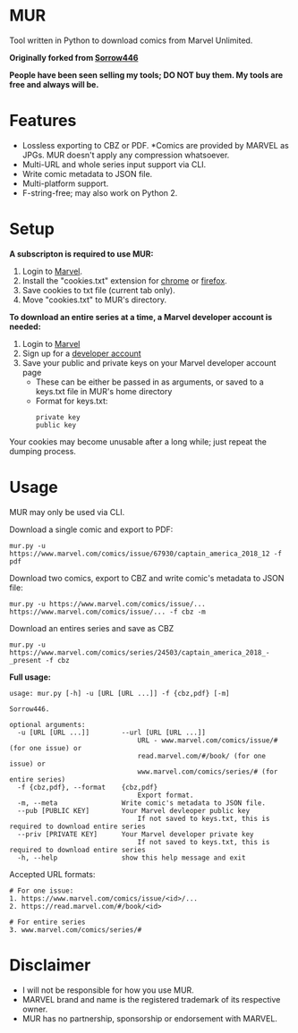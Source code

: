 # MUR
Tool written in Python to download comics from Marvel Unlimited.

**Originally forked from [Sorrow446](https://github.com/Sorrow446/MUR)**

**People have been seen selling my tools; DO NOT buy them. My tools are free and always will be.**

# Features
- Lossless exporting to CBZ or PDF.
*Comics are provided by MARVEL as JPGs. MUR doesn't apply any compression whatsoever.
- Multi-URL and whole series input support via CLI.
- Write comic metadata to JSON file.
- Multi-platform support.
- F-string-free; may also work on Python 2.

# Setup
**A subscripton is required to use MUR:**
1. Login to [Marvel](http://www.marvel.com/).
2. Install the "cookies.txt" extension for [chrome](https://chrome.google.com/webstore/detail/get-cookiestxt/bgaddhkoddajcdgocldbbfleckgcbcid?hl=en) or [firefox](https://chrome.google.com/webstore/detail/get-cookiestxt/bgaddhkoddajcdgocldbbfleckgcbcid?hl=en).
3. Save cookies to txt file (current tab only).
4. Move "cookies.txt" to MUR's directory.


**To download an entire series at a time, a Marvel developer account is needed:**
1. Login to [Marvel](http://www.marvel.com/)
2. Sign up for a [developer account](https://developer.marvel.com/account)
3. Save your public and private keys on your Marvel developer account page
    - These can be either be passed in as arguments, or saved to a keys.txt file in MUR's home directory
    - Format for keys.txt:
        ```
        private key
        public key
        ```
Your cookies may become unusable after a long while; just repeat the dumping process.

# Usage
MUR may only be used via CLI.

Download a single comic and export to PDF:
```
mur.py -u https://www.marvel.com/comics/issue/67930/captain_america_2018_12 -f pdf
```

Download two comics, export to CBZ and write comic's metadata to JSON file:
```
mur.py -u https://www.marvel.com/comics/issue/... https://www.marvel.com/comics/issue/... -f cbz -m
```

Download an entires series and save as CBZ
```
mur.py -u https://www.marvel.com/comics/series/24503/captain_america_2018_-_present -f cbz
```


**Full usage:**
```
usage: mur.py [-h] -u [URL [URL ...]] -f {cbz,pdf} [-m]

Sorrow446.

optional arguments:
  -u [URL [URL ...]]        --url [URL [URL ...]]
                                URL - www.marvel.com/comics/issue/# (for one issue) or
                                read.marvel.com/#/book/ (for one issue) or
                                www.marvel.com/comics/series/# (for entire series)
  -f {cbz,pdf}, --format    {cbz,pdf}
                                Export format.
  -m, --meta                Write comic's metadata to JSON file.
  --pub [PUBLIC KEY]        Your Marvel devleoper public key
                                If not saved to keys.txt, this is required to download entire series
  --priv [PRIVATE KEY]      Your Marvel developer private key
                                If not saved to keys.txt, this is required to download entire series
  -h, --help                show this help message and exit
```
Accepted URL formats:
```
# For one issue:
1. https://www.marvel.com/comics/issue/<id>/...
2. https://read.marvel.com/#/book/<id>

# For entire series
3. www.marvel.com/comics/series/#
```

# Disclaimer
- I will not be responsible for how you use MUR.
- MARVEL brand and name is the registered trademark of its respective owner.
- MUR has no partnership, sponsorship or endorsement with MARVEL.
